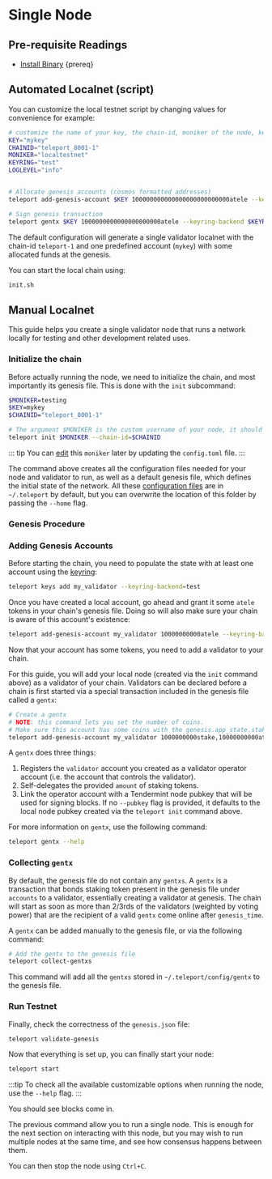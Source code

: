 <!--
order: 1
-->

# Single Node

## Pre-requisite Readings

- [Install Binary](./../../quickstart/installation)  {prereq}

## Automated Localnet (script)

You can customize the local testnet script by changing values for convenience for example:

```bash
# customize the name of your key, the chain-id, moniker of the node, keyring backend, and log level
KEY="mykey"
CHAINID="teleport_8001-1"
MONIKER="localtestnet"
KEYRING="test"
LOGLEVEL="info"


# Allocate genesis accounts (cosmos formatted addresses)
teleport add-genesis-account $KEY 100000000000000000000000000atele --keyring-backend $KEYRING

# Sign genesis transaction
teleport gentx $KEY 1000000000000000000000atele --keyring-backend $KEYRING --chain-id $CHAINID
```

The default configuration will generate a single validator localnet with the chain-id
`teleport-1` and one predefined account (`mykey`) with some allocated funds at the genesis.

You can start the local chain using:

```bash
init.sh
```

## Manual Localnet

This guide helps you create a single validator node that runs a network locally for testing and other development related uses.

### Initialize the chain

Before actually running the node, we need to initialize the chain, and most importantly its genesis file. This is done with the `init` subcommand:

```bash
$MONIKER=testing
$KEY=mykey
$CHAINID="teleport_8001-1"

# The argument $MONIKER is the custom username of your node, it should be human-readable.
teleport init $MONIKER --chain-id=$CHAINID
```

::: tip
You can [edit](./../../quickstart/binary.md#configuring-the-node) this `moniker` later by updating the `config.toml` file.
:::

The command above creates all the configuration files needed for your node and validator to run, as well as a default genesis file, which defines the initial state of the network. All these [configuration files](./../../quickstart/binary.md#configuring-the-node) are in `~/.teleport` by default, but you can overwrite the location of this folder by passing the `--home` flag.

### Genesis Procedure

### Adding Genesis Accounts

Before starting the chain, you need to populate the state with at least one account using the [keyring](./../keys-wallets/keyring.md#add-keys):

```bash
teleport keys add my_validator --keyring-backend=test
```

Once you have created a local account, go ahead and grant it some `atele` tokens in your chain's genesis file. Doing so will also make sure your chain is aware of this account's existence:

```bash
teleport add-genesis-account my_validator 10000000000atele --keyring-backend test
```

Now that your account has some tokens, you need to add a validator to your chain.

 For this guide, you will add your local node (created via the `init` command above) as a validator of your chain. Validators can be declared before a chain is first started via a special transaction included in the genesis file called a `gentx`:

```bash
# Create a gentx
# NOTE: this command lets you set the number of coins. 
# Make sure this account has some coins with the genesis.app_state.staking.params.bond_denom denom
teleport add-genesis-account my_validator 1000000000stake,10000000000atele
```

A `gentx` does three things:

1. Registers the `validator` account you created as a validator operator account (i.e. the account that controls the validator).
2. Self-delegates the provided `amount` of staking tokens.
3. Link the operator account with a Tendermint node pubkey that will be used for signing blocks. If no `--pubkey` flag is provided, it defaults to the local node pubkey created via the `teleport init` command above.

For more information on `gentx`, use the following command:

```bash
teleport gentx --help
```

### Collecting `gentx`

By default, the genesis file do not contain any `gentxs`. A `gentx` is a transaction that bonds
staking token present in the genesis file under `accounts` to a validator, essentially creating a
validator at genesis. The chain will start as soon as more than 2/3rds of the validators (weighted
by voting power) that are the recipient of a valid `gentx` come online after `genesis_time`.

A `gentx` can be added manually to the genesis file, or via the following command:

```bash
# Add the gentx to the genesis file
teleport collect-gentxs
```

This command will add all the `gentxs` stored in `~/.teleport/config/gentx` to the genesis file.

### Run Testnet

Finally, check the correctness of the `genesis.json` file:

```bash
teleport validate-genesis
```

Now that everything is set up, you can finally start your node:

```bash
teleport start
```

:::tip
To check all the available customizable options when running the node, use the `--help` flag.
:::

You should see blocks come in.

The previous command allow you to run a single node. This is enough for the next section on interacting with this node, but you may wish to run multiple nodes at the same time, and see how consensus happens between them.

You can then stop the node using `Ctrl+C`.
